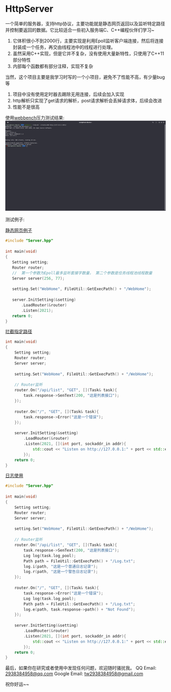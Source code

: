 # HttpServer
一个简单的服务器，支持http协议，主要功能就是静态网页返回以及监听特定路径并控制要返回的数据。它比较适合一些初入服务端C、C++编程伙伴们学习~<br>
  1. 它体积很小不到2000行，主要实现是利用Epoll监听客户端连接，然后将连接封装成一个任务，再交由线程池中的线程进行处理。
  2. 虽然采用C++实现，但是它并不复杂，没有使用大量新特性，只使用了C++11部分特性
  3. 内部每个函数都有部分注释，实现不复杂
  
当然，这个项目主要是我学习时写的一个小项目，避免不了性能不高，有少量bug等
  1. 项目中没有使用定时器去踢除无用连接，后续会加入实现
  2. http解析只实现了get请求的解析，post请求解析会丢掉请求体，后续会改进
  3. 性能不是很高
  
 使用[webbench](https://github.com/EZLippi/WebBench)压力测试结果:
![压力测试例子](https://github.com/ToxicCloud/HttpServer/blob/master/test/webbench.png)
 
 测试例子:
 
 [静态网页例子](https://github.com/ToxicCloud/HttpServer/blob/master/test/default.cpp)
 ```cpp
#include "Server.hpp"

int main(void)
{
    Setting setting;
    Router router;
    //  第一个参数为Epoll最多监听套接字数量， 第二个参数是任务线程池线程数量
    Server server(256, 77);
    
    setting.Set("WebHome", FileUtil::GetExecPath() + "/WebHome");

    server.InitSetting(&setting)
        .LoadRouter(&router)
        .Listen(2021);
    return 0;
}
```
[拦截指定路径](https://github.com/ToxicCloud/HttpServer/blob/master/test/router.cpp)
```cpp
int main(void)
{
    Setting setting;
    Router router;
    Server server;

    setting.Set("WebHome", FileUtil::GetExecPath() + "/WebHome");

    // Router监听
    router.On("/api/list", "GET", [](Task& task){
        task.response->SenText(200, "这是列表接口");
    });

    router.On("/", "GET", [](Task& task){
        task.response->Error("这是一个错误");
    });

    server.InitSetting(&setting)
        .LoadRouter(&router)
        .Listen(2021, [](int port, sockaddr_in addr){
            std::cout << "Listen on http://127.0.0.1:" + port << std::endl;
        });
    return 0;
}
```
[日志使用](https://github.com/ToxicCloud/HttpServer/blob/master/test/log.cpp)
```cpp
#include "Server.hpp"

int main(void)
{
    Setting setting;
    Router router;
    Server server;

    setting.Set("WebHome", FileUtil::GetExecPath() + "/WebHome");

    // Router监听
    router.On("/api/list", "GET", [](Task& task){
        task.response->SenText(200, "这是列表接口");
        Log log(task.log_pool);
        Path path = FileUtil::GetExecPath() + "/Log.txt";
        log.i(path, "这是一个普通日志记录");
        log.r(path, "这是一个警告日志记录");
    });

    router.On("/", "GET", [](Task& task){
        task.response->Error("这是一个错误");
        Log log(task.log_pool);
        Path path = FileUtil::GetExecPath() + "/Log.txt";
        log.e(path, task.response->path() + "Not Found");
    });

    server.InitSetting(&setting)
        .LoadRouter(&router)
        .Listen(2021, [](int port, sockaddr_in addr){
            std::cout << "Listen on http://127.0.0.1:" + port << std::endl;
        });
    return 0;
}
```


最后，如果你在研究或者使用中发现任何问题，欢迎随时骚扰我。
QQ Email: 2938384958@qq.com
Google Email: tw2938384958@gmail.com

祝你好运~~
